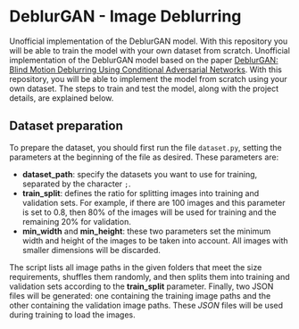 # DeblurGAN - Image Deblurring
Unofficial implementation of the DeblurGAN model. With this repository you will be able to train the model with your own dataset from scratch.
Unofficial implementation of the DeblurGAN model based on the paper [DeblurGAN: Blind Motion Deblurring Using Conditional Adversarial Networks](https://arxiv.org/pdf/1609.04802v5). With this repository, you will be able to implement the model from scratch using your own dataset. The steps to train and test the model, along with the project details, are explained below.

## Dataset preparation

To prepare the dataset, you should first run the file `dataset.py`, setting the parameters at the beginning of the file as desired. These parameters are:

- **dataset_path**: specify the datasets you want to use for training, separated by the character `;`.
- **train_split**: defines the ratio for splitting images into training and validation sets. For example, if there are 100 images and this parameter is set to 0.8, then 80% of the images will be used for training and the remaining 20% for validation.
- **min_width** and **min_height**: these two parameters set the minimum width and height of the images to be taken into account. All images with smaller dimensions will be discarded.

The script lists all image paths in the given folders that meet the size requirements, shuffles them randomly, and then splits them into training and validation sets according to the **train_split** parameter. Finally, two JSON files will be generated: one containing the training image paths and the other containing the validation image paths. These _JSON_ files will be used during training to load the images.
